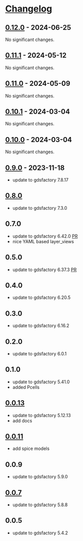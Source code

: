 # [Changelog](https://keepachangelog.com/en/1.0.0/)

<!-- towncrier release notes start -->

## [0.12.0](https://github.com/gdsfactory/skywater130/releases/tag/v0.12.0) - 2024-06-25

No significant changes.


## [0.11.1](https://github.com/gdsfactory/skywater130/releases/tag/v0.11.1) - 2024-05-12

No significant changes.


## [0.11.0](https://github.com/gdsfactory/skywater130/releases/tag/v0.11.0) - 2024-05-09

No significant changes.


## [0.10.1](https://github.com/gdsfactory/skywater130/releases/tag/v0.10.1) - 2024-03-04

No significant changes.


## [0.10.0](https://github.com/gdsfactory/skywater130/releases/tag/v0.10.0) - 2024-03-04

No significant changes.


## [0.9.0](https://github.com/gdsfactory/skywater130/releases/tag/v0.9.0) - 2023-11-18

- update to gdsfactory 7.8.17

## [0.8.0](https://github.com/gdsfactory/skywater130/compare/v0.8.0...v0.7.0)

- update to gdsfactory 7.3.0

## 0.7.0

- update to gdsfactory 6.42.0 [PR](https://github.com/gdsfactory/skywater130/pull/60)
- nice YAML based layer_views

## 0.5.0

- update to gdsfactory 6.37.3 [PR](https://github.com/gdsfactory/skywater130/pull/58)

## 0.4.0

- update to gdsfactory 6.20.5

## 0.3.0

- update to gdsfactory 6.16.2

## 0.2.0

- update to gdsfactory 6.0.1

## 0.1.0

- update to gdsfactory 5.41.0
- added Pcells

## [0.0.13](https://github.com/gdsfactory/skywater130/pull/31)

- update to gdsfactory 5.12.13
- add docs

## [0.0.11](https://github.com/gdsfactory/skywater130/pull/14)

- add spice models

## 0.0.9

- update to gdsfactory 5.9.0

## [0.0.7](https://github.com/gdsfactory/skywater130/pull/2)

- update to gdsfactory 5.8.8


## 0.0.5

- update to gdsfactory 5.4.2
